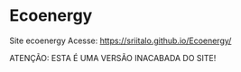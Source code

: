 # Ecoenergy
 Site ecoenergy
 Acesse: https://sriitalo.github.io/Ecoenergy/

 ATENÇÃO: ESTA É UMA VERSÃO INACABADA DO SITE!

